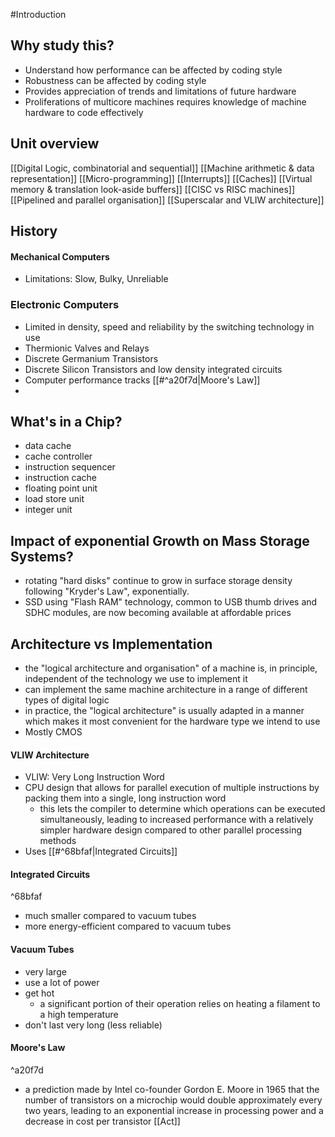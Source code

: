 #Introduction
## Why study this?
- Understand how performance can be affected by coding style
- Robustness can be affected by coding style
- Provides appreciation of trends and limitations of future hardware
- Proliferations of multicore machines requires knowledge of machine hardware to code effectively

## Unit overview
[[Digital Logic, combinatorial and sequential]]
[[Machine arithmetic & data representation]]
[[Micro-programming]]
[[Interrupts]]
[[Caches]]
[[Virtual memory & translation look-aside buffers]]
[[CISC vs RISC machines]]
[[Pipelined and parallel organisation]]
[[Superscalar and VLIW architecture]]
## History
#### Mechanical Computers
- Limitations: Slow, Bulky, Unreliable
### Electronic Computers
- Limited in density, speed and reliability by the switching technology in use
- Thermionic Valves and Relays
- Discrete Germanium Transistors
- Discrete Silicon Transistors and low density integrated circuits
- Computer performance tracks [[#^a20f7d|Moore's Law]]
- 

## What's in a Chip?
- data cache
- cache controller
- instruction sequencer
- instruction cache
- floating point unit
- load store unit
- integer unit


## Impact of exponential Growth on Mass Storage Systems?
- rotating "hard disks" continue to grow in surface storage density following "Kryder's Law", exponentially.
- SSD using "Flash RAM" technology, common to USB thumb drives and SDHC modules, are now becoming available at affordable prices


## Architecture vs Implementation
- the "logical architecture and organisation" of a machine is, in principle, independent of the technology we use to implement it
- can implement the same machine architecture in a range of different types of digital logic
- in practice, the "logical architecture" is usually adapted in a manner which makes it most convenient for the hardware type we intend to use
- Mostly CMOS

#### VLIW Architecture
- VLIW: Very Long Instruction Word
- CPU design that allows for parallel execution of multiple instructions by packing them into a single, long instruction word
	- this lets the compiler to determine which operations can be executed simultaneously, leading to increased performance with a relatively simpler hardware design compared to other parallel processing methods
- Uses [[#^68bfaf|Integrated Circuits]]
	



#### Integrated Circuits

^68bfaf
- much smaller compared to vacuum tubes
- more energy-efficient compared to vacuum tubes

#### Vacuum Tubes
- very large
- use a lot of power
- get hot
	- a significant portion of their operation relies on heating a filament to a high temperature
- don't last very long (less reliable)


#### Moore's Law

^a20f7d

- a prediction made by Intel co-founder Gordon E. Moore in 1965 that the number of transistors on a microchip would double approximately every two years, leading to an exponential increase in processing power and a decrease in cost per transistor
[[Act]]